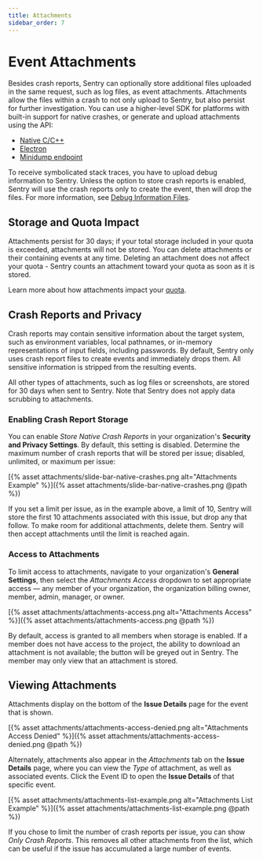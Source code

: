 ```yaml
---
title: Attachments
sidebar_order: 7
---
```

# Event Attachments

Besides crash reports, Sentry can optionally store additional files uploaded in the same request, such as log files, as event attachments. Attachments allow the files within a crash to not only upload to Sentry, but also persist for further investigation. You can use a higher-level SDK for platforms with built-in support for native crashes, or generate and upload attachments using the API:

- [Native C/C++](/platforms/native/)
- [Electron](/platforms/javascript/electron/)
- [Minidump endpoint](/platforms/native/minidump/)

To receive symbolicated stack traces, you have to upload debug information to Sentry. Unless the option to store crash reports is enabled, Sentry will use the crash reports only to create the event, then will drop the files. For more information, see [Debug Information Files](/workflow/debug-files/).

## Storage and Quota Impact

Attachments persist for 30 days; if your total storage included in your quota is exceeded, attachments will not be stored. You can delete attachments or their containing events at any time. Deleting an attachment does not affect your quota - Sentry counts an attachment toward your quota as soon as it is stored. 

Learn more about how attachments impact your [quota](/accounts/quotas/).

## Crash Reports and Privacy

Crash reports may contain sensitive information about the target system, such as environment variables, local pathnames, or in-memory representations of input fields, including passwords. By default, Sentry only uses crash report files to create events and immediately drops them. All sensitive information is stripped from the resulting events.

All other types of attachments, such as log files or screenshots, are stored for 30 days when sent to Sentry. Note that Sentry does not apply data scrubbing to attachments.

### Enabling Crash Report Storage

You can enable *Store Native Crash Reports* in your organization's **Security and Privacy Settings**. By default, this setting is disabled. Determine the maximum number of crash reports that will be stored per issue; disabled, unlimited, or maximum per issue:

[{% asset attachments/slide-bar-native-crashes.png alt="Attachments Example" %}]({% asset attachments/slide-bar-native-crashes.png @path %})

If you set a limit per issue, as in the example above, a limit of 10, Sentry will store the first 10 attachments associated with this issue, but drop any that follow. To make room for additional attachments, delete them. Sentry will then accept attachments until the limit is reached again.

### Access to Attachments

To limit access to attachments, navigate to your organization's **General Settings**, then select the *Attachments Access* dropdown to set appropriate access — any member of your organization, the organization billing owner, member, admin, manager, or owner. 

[{% asset attachments/attachments-access.png alt="Attachments Access" %}]({% asset attachments/attachments-access.png @path %})

By default, access is granted to all members when storage is enabled. If a member does not have access to the project, the ability to download an attachment is not available; the button will be greyed out in Sentry. The member may only view that an attachment is stored.

## Viewing Attachments

Attachments display on the bottom of the **Issue Details** page for the event that is shown.

[{% asset attachments/attachments-access-denied.png alt="Attachments Access Denied" %}]({% asset attachments/attachments-access-denied.png @path %})

Alternately, attachments also appear in the *Attachments* tab on the **Issue Details** page, where you can view the *Type* of attachment, as well as associated events. Click the Event ID to open the **Issue Details** of that specific event. 

[{% asset attachments/attachments-list-example.png alt="Attachments List Example" %}]({% asset attachments/attachments-list-example.png @path %})

If you chose to limit the number of crash reports per issue, you can show *Only Crash Reports*. This removes all other attachments from the list, which can be useful if the issue has accumulated a large number of events.